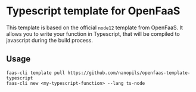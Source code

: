 # Typescript template for OpenFaaS

This template is based on the official `node12` template from OpenFaaS. It allows you to write your function in Typescript, that will be compiled to javascript during the build process.

## Usage

```shell
faas-cli template pull https://github.com/nanopils/openfaas-template-typescript
faas-cli new <my-typescript-function> --lang ts-node
```